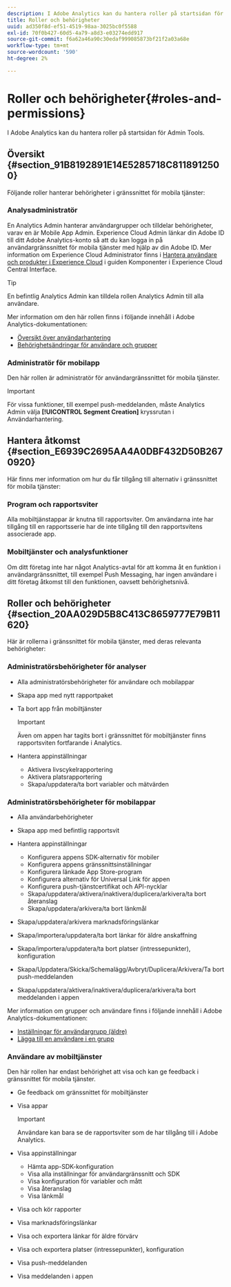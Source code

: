 ```yaml
---
description: I Adobe Analytics kan du hantera roller på startsidan för Admin Tools.
title: Roller och behörigheter
uuid: ad350f8d-ef51-4519-98aa-3025bc0f5588
exl-id: 70f0b427-60d5-4a79-a8d3-e03274edd917
source-git-commit: f6a62a46a90c30edaf999085873bf21f2a03a68e
workflow-type: tm+mt
source-wordcount: '590'
ht-degree: 2%

---
```


# Roller och behörigheter{#roles-and-permissions}

I Adobe Analytics kan du hantera roller på startsidan för Admin Tools.

## Översikt {#section_91B8192891E14E5285718C8118912500}

Följande roller hanterar behörigheter i gränssnittet för mobila tjänster:

### Analysadministratör

En Analytics Admin hanterar användargrupper och tilldelar behörigheter, varav en är Mobile App Admin. Experience Cloud Admin länkar din Adobe ID till ditt Adobe Analytics-konto så att du kan logga in på användargränssnittet för mobila tjänster med hjälp av din Adobe ID. Mer information om Experience Cloud Administrator finns i [Hantera användare och produkter i Experience Cloud](https://experienceleague.adobe.com/docs/core-services/interface/administration/admin-getting-started.html) i guiden Komponenter i Experience Cloud Central Interface.

>[!TIP]
>
>En befintlig Analytics Admin kan tilldela rollen Analytics Admin till alla användare.

Mer information om den här rollen finns i följande innehåll i Adobe Analytics-dokumentationen:

* [Översikt över användarhantering](https://experienceleague.adobe.com/docs/analytics/admin/admin-console/home.html)
* [Behörighetsändringar för användare och grupper](https://experienceleague.adobe.com/docs/analytics/admin/admin-console/home.html)

### Administratör för mobilapp

Den här rollen är administratör för användargränssnittet för mobila tjänster.

>[!IMPORTANT]
>
>För vissa funktioner, till exempel push-meddelanden, måste Analytics Admin välja **[!UICONTROL Segment Creation]** kryssrutan i Användarhantering.

## Hantera åtkomst {#section_E6939C2695AA4A0DBF432D50B2670920}

Här finns mer information om hur du får tillgång till alternativ i gränssnittet för mobila tjänster:

### Program och rapportsviter

Alla mobiltjänstappar är knutna till rapportsviter. Om användarna inte har tillgång till en rapportsserie har de inte tillgång till den rapportsvitens associerade app.

### Mobiltjänster och analysfunktioner

Om ditt företag inte har något Analytics-avtal för att komma åt en funktion i användargränssnittet, till exempel Push Messaging, har ingen användare i ditt företag åtkomst till den funktionen, oavsett behörighetsnivå.

## Roller och behörigheter {#section_20AA029D5B8C413C8659777E79B11620}

Här är rollerna i gränssnittet för mobila tjänster, med deras relevanta behörigheter:

### Administratörsbehörigheter för analyser

* Alla administratörsbehörigheter för användare och mobilappar
* Skapa app med nytt rapportpaket
* Ta bort app från mobiltjänster

   >[!IMPORTANT]
   >
   >Även om appen har tagits bort i gränssnittet för mobiltjänster finns rapportsviten fortfarande i Analytics.

* Hantera appinställningar

   * Aktivera livscykelrapportering
   * Aktivera platsrapportering
   * Skapa/uppdatera/ta bort variabler och mätvärden

### Administratörsbehörigheter för mobilappar

* Alla användarbehörigheter
* Skapa app med befintlig rapportsvit
* Hantera appinställningar

   * Konfigurera appens SDK-alternativ för mobiler
   * Konfigurera appens gränssnittsinställningar
   * Konfigurera länkade App Store-program
   * Konfigurera alternativ för Universal Link för appen
   * Konfigurera push-tjänstcertifikat och API-nycklar
   * Skapa/uppdatera/aktivera/inaktivera/duplicera/arkivera/ta bort återanslag
   * Skapa/uppdatera/arkivera/ta bort länkmål

* Skapa/uppdatera/arkivera marknadsföringslänkar
* Skapa/importera/uppdatera/ta bort länkar för äldre anskaffning
* Skapa/importera/uppdatera/ta bort platser (intressepunkter), konfiguration
* Skapa/Uppdatera/Skicka/Schemalägg/Avbryt/Duplicera/Arkivera/Ta bort push-meddelanden
* Skapa/uppdatera/aktivera/inaktivera/duplicera/arkivera/ta bort meddelanden i appen

Mer information om grupper och användare finns i följande innehåll i Adobe Analytics-dokumentationen:

* [Inställningar för användargrupp (äldre)](https://experienceleague.adobe.com/docs/analytics/admin/admin-console/home.html)
* [Lägga till en användare i en grupp](https://experienceleague.adobe.com/docs/analytics/admin/admin-console/home.html)

### Användare av mobiltjänster

Den här rollen har endast behörighet att visa och kan ge feedback i gränssnittet för mobila tjänster.

* Ge feedback om gränssnittet för mobiltjänster
* Visa appar

   >[!IMPORTANT]
   >
   >Användare kan bara se de rapportsviter som de har tillgång till i Adobe Analytics.

* Visa appinställningar

   * Hämta app-SDK-konfiguration
   * Visa alla inställningar för användargränssnitt och SDK
   * Visa konfiguration för variabler och mått
   * Visa återanslag
   * Visa länkmål

* Visa och kör rapporter
* Visa marknadsföringslänkar
* Visa och exportera länkar för äldre förvärv
* Visa och exportera platser (intressepunkter), konfiguration
* Visa push-meddelanden
* Visa meddelanden i appen
